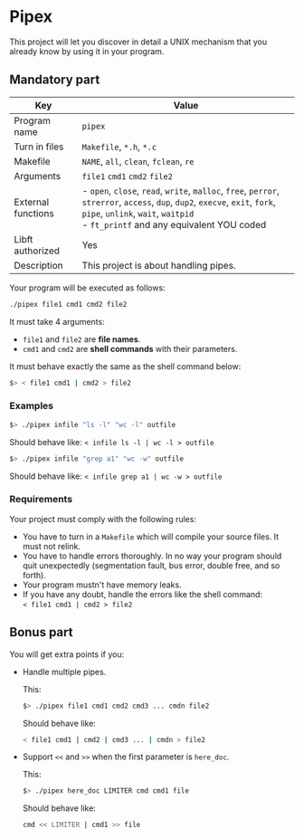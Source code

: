 # Pipex

This project will let you discover in detail a UNIX mechanism that you already know by using it in your program.

## Mandatory part

| Key                | Value                                                                                                                                                                                                             |
|--------------------|-------------------------------------------------------------------------------------------------------------------------------------------------------------------------------------------------------------------|
| Program name       | `pipex`                                                                                                                                                                                                           |
| Turn in files      | `Makefile`, `*.h`, `*.c`                                                                                                                                                                                          |
| Makefile           | `NAME`, `all`, `clean`, `fclean`, `re`                                                                                                                                                                            |
| Arguments          | `file1` `cmd1` `cmd2` `file2`                                                                                                                                                                                     |
| External functions | - `open`, `close`, `read`, `write`, `malloc`, `free`, `perror`, `strerror`, `access`, `dup`, `dup2`, `execve`, `exit`, `fork`, `pipe`, `unlink`, `wait`, `waitpid`<br/>- `ft_printf` and any equivalent YOU coded |
| Libft authorized   | Yes                                                                                                                                                                                                               |
| Description        | This project is about handling pipes.                                                                                                                                                                             |

Your program will be executed as follows:

```sh
./pipex file1 cmd1 cmd2 file2
```

It must take 4 arguments:

- `file1` and `file2` are **file names**.
- `cmd1` and `cmd2` are **shell commands** with their parameters.

It must behave exactly the same as the shell command below:

```sh
$> < file1 cmd1 | cmd2 > file2
```

### Examples

```sh
$> ./pipex infile "ls -l" "wc -l" outfile
```

Should behave like: `< infile ls -l | wc -l > outfile`

```sh
$> ./pipex infile "grep a1" "wc -w" outfile
```

Should behave like: `< infile grep a1 | wc -w > outfile`

### Requirements

Your project must comply with the following rules:

- You have to turn in a `Makefile` which will compile your source files. It must not
relink.
- You have to handle errors thoroughly. In no way your program should quit unexpectedly (segmentation fault, bus error, double free, and so forth).
- Your program mustn't have memory leaks.
- If you have any doubt, handle the errors like the shell command:<br/>
	`< file1 cmd1 | cmd2 > file2`

## Bonus part

You will get extra points if you:

- Handle multiple pipes.

	This:

	```sh
	$> ./pipex file1 cmd1 cmd2 cmd3 ... cmdn file2
	```

	Should behave like:

	```sh
	< file1 cmd1 | cmd2 | cmd3 ... | cmdn > file2
	```

- Support `<<` and `>>` when the first parameter is `here_doc`.

	This:

	```sh
	$> ./pipex here_doc LIMITER cmd cmd1 file
	```

	Should behave like:

	```sh
	cmd << LIMITER | cmd1 >> file
	```
